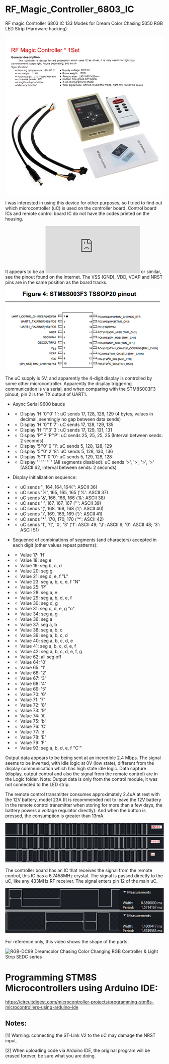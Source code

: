 # RF_Magic_Controller_6803_IC
RF magic Controller 6803 IC 133 Modes for Dream Color Chasing 5050 RGB LED Strip (Hardware hacking)

![alt text](https://raw.githubusercontent.com/rtek1000/RF_Magic_Controller_6803_IC/main/Description.jpg?raw=true)

I was interested in using this device for other purposes, so I tried to find out which microcontroller (uC) is used on the controller board. Control board ICs and remote control board IC do not have the codes printed on the housing.

It appears to be an ![STM8S003F3](https://www.st.com/en/microcontrollers-microprocessors/stm8s003f3.html) or similar, see the pinout found on the Internet. The VSS (GND), VDD, VCAP and NRST pins are in the same position as the board tracks.

![alt text](https://raw.githubusercontent.com/rtek1000/RF_Magic_Controller_6803_IC/main/stm8s003f3.png?raw=true)

The uC supply is 5V, and apparently the 4-digit display is controlled by some other microcontroller.
Apparently the display triggering communication is via serial, and when comparing with the STM8S003F3 pinout, pin 2 is the TX output of UART1.
- Async Serial 9600 bauds
- - Display 'H''0''0''1': uC sends 17, 128, 128, 129 (4 bytes, values in decimal, seemingly no gap between data sends)
- - Display 'H''0''1''7': uC sends 17, 128, 129, 135
- - Display 'H''1''3''3': uC sends 17, 129, 131, 131
- - Display 'P''P''P''P': uC sends 25, 25, 25, 25 (Interval between sends: 2 seconds)
- - Display '5''0''0''1': uC sends 5, 128, 128, 129
- - Display '5''0''2''8': uC sends 5, 128, 130, 136
- - Display '5''1''0''0': uC sends 5, 129, 128, 128
- - Display ' '' '' '' ' (All segments disabled): uC sends '>', '>', '>', '>' (ASCII 62, interval between sends: 2 seconds) 

- Display initialization sequence:
- - uC sends '$', 164, 164, 164 ('$': ASCII 36)
- - uC sends '%', 165, 165, 165 ('%': ASCII 37)
- - uC sends '&', 166, 166, 166 ('&': ASCII 38)
- - uC sends ''', 167, 167, 167 (''': ASCII 39)
- - uC sends '(', 168, 168, 168 ('(': ASCII 40)
- - uC sends ')', 169, 169, 169 (')': ASCII 41)
- - uC sends '\*', 170, 170, 170 ('\*': ASCII 42)
- - uC sends '1', '\t', '0', '3' ('1': ASCII 49; '\t': ASCII 9; '0': ASCII 48; '3': ASCII 51)

- Sequence of combinations of segments (and characters) accepted in each digit (other values repeat patterns):
- - Value 17: 'H'
- - Value 18: seg e
- - Value 19: seg b, c, d
- - Value 20: seg g
- - Value 21: seg d, e, f "L"
- - Value 23: seg a, b, c, e, f "N"
- - Value 25: 'P'
- - Value 28: seg a, e
- - Value 29: seg a, b, d, e, f
- - Value 30: seg d, g
- - Value 31: seg c, d, e, g "o"
- - Value 34: seg a, g
- - Value 36: seg a
- - Value 37: seg a, b
- - Value 38: seg a, b, c
- - Value 39: seg a, b, c, d
- - Value 40: seg a, b, c, d, e
- - Value 41: seg a, b, c, d, e, f
- - Value 42: seg a, b, c, d, e, f, g
- - Value 62: all seg off
- - Value 64: '0'
- - Value 65: '1'
- - Value 66: '2'
- - Value 67: '3'
- - Value 68: '4'
- - Value 69: '5'
- - Value 70: '6'
- - Value 71: '7'
- - Value 72: '8'
- - Value 73: '9'
- - Value 74: 'A'
- - Value 75: 'b'
- - Value 76: 'C'
- - Value 77: 'd'
- - Value 78: 'E'
- - Value 79: 'F'
- - Value 93: seg a, b, d, e, f "C'"

Output data appears to be being sent at an incredible 2.4 Mbps. The signal seems to be inverted, with idle logic at 0V (low state), different from the display communication which has high state idle logic. Data capture (display, output control and also the signal from the remote control) are in the Logic folder. Note: Output data is only from the control module, it was not connected to the LED strip.

The remote control transmitter consumes approximately 2.4uA at rest with the 12V battery, model 23A (It is recommended not to leave the 12V battery in the remote control transmitter when storing for more than a few days, the battery powers a voltage regulator directly). And when the button is pressed, the consumption is greater than 13mA.

![alt text](https://raw.githubusercontent.com/rtek1000/RF_Magic_Controller_6803_IC/main/Remote_control.png?raw=true)

The controller board has an IC that receives the signal from the remote control, this IC has a 6.7458MHz crystal. The signal is passed directly to the uC, like any 433MHz RF receiver. The signal enters pin 12 of the main uC.

![alt text](https://raw.githubusercontent.com/rtek1000/RF_Magic_Controller_6803_IC/main/Remote_control2.png?raw=true)

For reference only, this video shows the shape of the parts:

![RGB-DC99 Dreamcolor Chasing Color Changing RGB Controller & Light Strip SEDC series](https://www.youtube.com/watch?v=fhb3GJJXOHg)

# Programming STM8S Microcontrollers using Arduino IDE:

https://circuitdigest.com/microcontroller-projects/programming-stm8s-microcontrollers-using-arduino-ide


## Notes:

[1] Warning: connecting the ST-Link V2 to the uC may damage the NRST input.

[2] When uploading code via Arduino IDE, the original program will be erased forever, be sure what you are doing.
